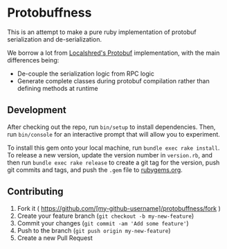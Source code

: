 # Protobuffness

This is an attempt to make a pure ruby implementation of protobuf serialization and de-serialization.

We borrow a lot from [Localshred's Protobuf](https://github.com/localshred/protobuf) implementation, with the main differences being:

* De-couple the serialization logic from RPC logic
* Generate complete classes during protobuf compilation rather than defining methods at runtime

## Development

After checking out the repo, run `bin/setup` to install dependencies. Then, run `bin/console` for an interactive prompt that will allow you to experiment.

To install this gem onto your local machine, run `bundle exec rake install`. To release a new version, update the version number in `version.rb`, and then run `bundle exec rake release` to create a git tag for the version, push git commits and tags, and push the `.gem` file to [rubygems.org](https://rubygems.org).

## Contributing

1. Fork it ( https://github.com/[my-github-username]/protobuffness/fork )
2. Create your feature branch (`git checkout -b my-new-feature`)
3. Commit your changes (`git commit -am 'Add some feature'`)
4. Push to the branch (`git push origin my-new-feature`)
5. Create a new Pull Request
